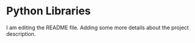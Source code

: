 # Python Libraries
I am editing the README file. Adding some more details about the project description.

